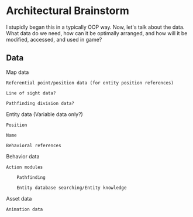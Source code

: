 # Architectural Brainstorm #

I stupidly began this in a typically OOP way. Now, let's talk about the data. What data do we need, how can it be optimally arranged, and how will it be modified, accessed, and used in game?

## Data ##

Map data

	Referential point/position data (for entity position references)

	Line of sight data?

	Pathfinding division data?

Entity data (Variable data only?)

	Position

	Name

	Behavioral references

Behavior data

	Action modules

		Pathfinding

		Entity database searching/Entity knowledge

Asset data

	Animation data
	